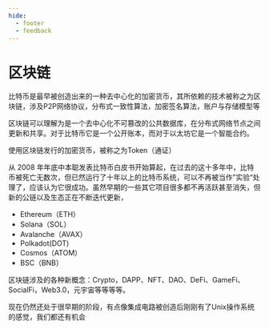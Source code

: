 ```yaml
---
hide:
  - footer
  - feedback
---
```

# 区块链

比特币是最早被创造出来的一种去中心化的加密货币，其所依赖的技术被称之为区块链，涉及P2P网络协议，分布式一致性算法，加密签名算法，账户与存储模型等

区块链可以理解为是一个去中心化不可篡改的公共数据库，在分布式网络节点之间更新和共享。对于比特币它是一个公开账本，而对于以太坊它是一个智能合约。

使用区块链发行的加密货币，被称之为Token（通证）

从 2008 年年底中本聪发表比特币白皮书开始算起，在过去的这十多年中，比特币被死亡无数次，但已然运行了十年以上的比特币系统，可以不再被当作”实验“处理了，应该认为它很成功。虽然早期的一些其它项目很多都不再活跃甚至消失，但新的公链以及生态正在不断迭代更新，

- Ethereum（ETH）
- Solana（SOL）
- Avalanche（AVAX）
- Polkadot(DOT)
- Cosmos（ATOM）
- BSC（BNB）

区块链涉及的各种新概念：Crypto，DAPP、NFT、DAO、DeFi、GameFi、SocialFi，Web3.0，元宇宙等等等等。

现在仍然还处于很早期的阶段，有点像集成电路被创造后刚刚有了Unix操作系统的感觉，我们都还有机会
